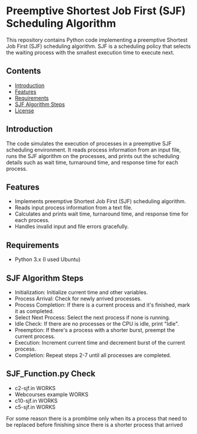 # Preemptive Shortest Job First (SJF) Scheduling Algorithm

This repository contains Python code implementing a preemptive Shortest Job First (SJF) scheduling algorithm. SJF is a scheduling policy that selects the waiting process with the smallest execution time to execute next.

## Contents

- [Introduction](#introduction)
- [Features](#features)
- [Requirements](#requirements)
- [SJF Algorithm Steps](#sjf-algorithm-steps)
- [License](#license)

## Introduction

The code simulates the execution of processes in a preemptive SJF scheduling environment. It reads process information from an input file, runs the SJF algorithm on the processes, and prints out the scheduling details such as wait time, turnaround time, and response time for each process.

## Features

- Implements preemptive Shortest Job First (SJF) scheduling algorithm.
- Reads input process information from a text file.
- Calculates and prints wait time, turnaround time, and response time for each process.
- Handles invalid input and file errors gracefully.

## Requirements

- Python 3.x (I used Ubuntu)

## SJF Algorithm Steps
  - Initialization: Initialize current time and other variables.
  - Process Arrival: Check for newly arrived processes.
  - Process Completion: If there is a current process and it's finished, mark it as completed.
  - Select Next Process: Select the next process if none is running.
  - Idle Check: If there are no processes or the CPU is idle, print "Idle".
  - Preemption: If there's a process with a shorter burst, preempt the current process.
  - Execution: Increment current time and decrement burst of the current process.
  - Completion: Repeat steps 2-7 until all processes are completed.

## SJF_Function.py Check
  - c2-sjf.in WORKS
  - Webcourses example WORKS
  - c10-sjf.in WORKS
  - c5-sjf.in WORKS

  For some reason there is a promblme only when its a process that need to be replaced before finishing since there is a shorter process that arrived
